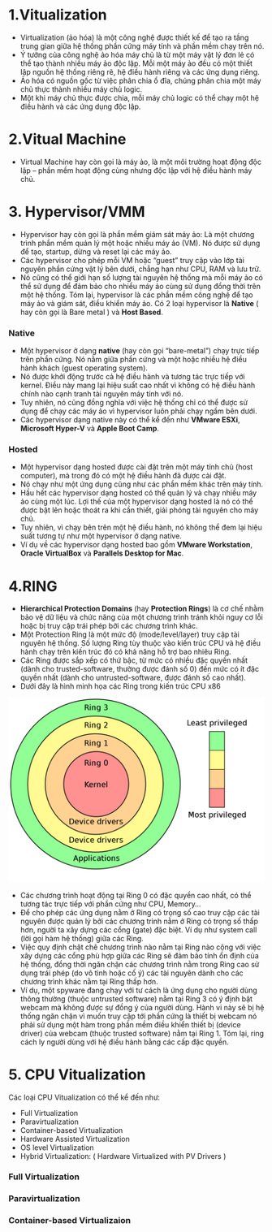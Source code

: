 # 1.Vitualization

-	Virtualization (ảo hóa) là một công nghệ được thiết kế để tạo ra tầng trung gian giữa hệ thống phần cứng máy tính và phần mềm chạy trên nó.
-	Ý tưởng của công nghệ ảo hóa máy chủ là từ một máy vật lý đơn lẻ có thể tạo thành nhiều máy ảo độc lập. Mỗi một máy ảo đều có một thiết lập nguồn hệ thống riêng rẽ, hệ điều hành riêng và các ứng dụng riêng.
-	Ảo hóa có nguồn gốc từ việc phân chia ổ đĩa, chúng phân chia một máy chủ thực thành nhiều máy chủ logic.
-	Một khi máy chủ thực được chia, mỗi máy chủ logic có thể chạy một hệ điều hành và các ứng dụng độc lập.

# 2.Vitual Machine 

- Virtual Machine hay còn gọi là máy ảo, là một môi trường hoạt động độc lập – phần mềm hoạt động cùng nhưng độc lập với hệ điều hành máy chủ.

# 3. Hypervisor/VMM

 -	Hypervisor hay còn gọi là phần mềm giám sát máy ảo: Là một chương trình phần mềm quản lý một hoặc nhiều máy ảo (VM). Nó được sử dụng để tạo, startup, dừng và reset lại các máy ảo.
 -	Các hypervisor cho phép mỗi VM hoặc “guest” truy cập vào lớp tài nguyên phần cứng vật lý bên dưới, chẳng hạn như CPU, RAM và lưu trữ.
 -	Nó cũng có thể giới hạn số lượng tài nguyên hệ thống mà mỗi máy ảo có thể sử dụng để đảm bảo cho nhiều máy ảo cùng sử dụng đồng thời trên một hệ thống.
Tóm lại, hypervisor là các phần mềm công nghệ để tạo máy ảo và giám sát, điều khiển máy ảo. Có 2 loại hypervisor là **Native** ( hay còn gọi là Bare metal ) và **Host Based**.

### Native

-	Một hypervisor ở dạng **native** (hay còn gọi “bare-metal”) chạy trực tiếp trên phần cứng. Nó nằm giữa phần cứng và một hoặc nhiều hệ điều hành khách (guest operating system).
-	Nó được khởi động trước cả hệ điều hành và tương tác trực tiếp với kernel. Điều này mang lại hiệu suất cao nhất vì không có hệ điều hành chính nào cạnh tranh tài nguyên máy tính với nó.
-	Tuy nhiên, nó cũng đồng nghĩa với việc hệ thống chỉ có thể được sử dụng để chạy các máy ảo vì hypervisor luôn phải chạy ngầm bên dưới.
-	Các hypervisor dạng native này có thể kể đến như **VMware ESXi**, **Microsoft Hyper-V** và **Apple Boot Camp**.

### Hosted

-	Một hypervisor dạng hosted được cài đặt trên một máy tính chủ (host computer), mà trong đó có một hệ điều hành đã được cài đặt.
-	Nó chạy như một ứng dụng cũng như các phần mềm khác trên máy tính.
- Hầu hết các hypervisor dạng hosted có thể quản lý và chạy nhiều máy ảo cùng một lúc. Lợi thế của một hypervisor dạng hosted là nó có thể được bật lên hoặc thoát ra khi cần thiết, giải phóng tài nguyên cho máy chủ.
- Tuy nhiên, vì chạy bên trên một hệ điều hành, nó không thể đem lại hiệu suất tương tự như một hypervisor ở dạng native.
- Ví dụ về các hypervisor dạng hosted bao gồm **VMware Workstation**, **Oracle VirtualBox** và **Parallels Desktop for Mac**.

# 4.RING

- **Hierarchical Protection Domains** (hay **Protection Rings**) là cơ chế nhằm bảo vệ dữ liệu và chức năng của một chương trình tránh khỏi nguy cơ lỗi hoặc bị truy cập trái phép bởi các chương trình khác.
-	Một Protection Ring là một mức độ (mode/level/layer) truy cập tài nguyên hệ thống. Số lượng Ring tùy thuộc vào kiến trúc CPU và hệ điều hành chạy trên kiến trúc đó có khả năng hỗ trợ bao nhiêu Ring.
- Các Ring được sắp xếp có thứ bậc, từ mức có nhiều đặc quyền nhất (dành cho trusted-software, thường được đánh số 0) đến mức có ít đặc quyền nhất (dành cho untrusted-software, được đánh số cao nhất).
- Dưới đây là hình minh họa các Ring trong kiến trúc CPU x86

<img src="https://github.com/lean15998/Vitualization/blob/main/images/1.1.png">

- Các chương trình hoạt động tại Ring 0 có đặc quyền cao nhất, có thể tương tác trực tiếp với phần cứng như CPU, Memory…
- Để cho phép các ứng dụng nằm ở Ring có trọng số cao truy cập các tài nguyên được quản lý bởi các chương trình nằm ở Ring có trọng số thấp hơn, người ta xây dựng các cổng (gate) đặc biệt. Ví dụ như system call (lời gọi hàm hệ thống) giữa các Ring.
- Việc quy định chặt chẽ chương trình nào nằm tại Ring nào cộng với việc xây dựng các cổng phù hợp giữa các Ring sẽ đảm bảo tính ổn định của hệ thống, đồng thời ngăn chặn các chương trình nằm trong Ring cao sử dụng trái phép (do vô tình hoặc cố ý) các tài nguyên dành cho các chương trình khác nằm tại Ring thấp hơn.
-	Ví dụ, một spyware đang chạy với tư cách là ứng dụng cho người dùng thông thường (thuộc untrusted software) nằm tại Ring 3 có ý định bật webcam mà không được sự đồng ý của người dùng. Hành vi này sẽ bị hệ thống ngăn chặn vì muốn truy cập tới phần cứng là thiết bị webcam nó phải sử dụng một hàm trong phần mềm điều khiển thiết bị (device driver) của webcam (thuộc trusted software) nằm tại Ring 1.
Tóm lại, ring cách ly người dùng với hệ điều hành bằng các cấp đặc quyền.

# 5. CPU Vitualization

Các loại CPU Vitualization có thể kể đến như:

-	Full Virtualization
-	Paravirtualization
-	Container-based Virtualization
-	Hardware Assisted Virtualization
-	OS level Virtualization
-	Hybrid Virtualization: ( Hardware Virtualized with PV Drivers )

### Full Virtualization

### Paravirtualization

### Container-based Virtualizaion


















